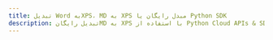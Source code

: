 ---title: تبدیل Word بهXPS، MD به XPS مبدل رایگان یا Python SDKdescription: تبدیل رایگانMD به XPS با استفاده از Python Cloud APIs & SDK. همچنین اسناد Microsoft Word و OpenOffice را در Cloud ایجاد، ویرایش و رندر کنید.---